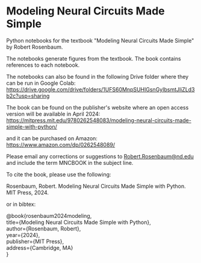 # Modeling Neural Circuits Made Simple

Python notebooks for the textbook "Modeling Neural Circuits Made Simple" by Robert Rosenbaum. 

The notebooks generate figures from the textbook. The book contains references to each notebook.

The notebooks can also be found in the following Drive folder where they can be run in Google Colab:  
https://drive.google.com/drive/folders/1UFS60MnpSUHIGsnGyIbsmtJliZLd3b2c?usp=sharing

The book can be found on the publisher's website where an open access version will be available in April 2024:  
https://mitpress.mit.edu/9780262548083/modeling-neural-circuits-made-simple-with-python/

and it can be purchased on Amazon:  
https://www.amazon.com/dp/0262548089/

Please email any corrections or suggestions to Robert.Rosenbaum@nd.edu and include the term MNCBOOK in the subject line.

To cite the book, please use the following:

Rosenbaum, Robert. Modeling Neural Circuits Made Simple with Python. MIT Press, 2024.

or in bibtex:

@book{rosenbaum2024modeling,  
  title={Modeling Neural Circuits Made Simple with Python},  
  author={Rosenbaum, Robert},  
  year={2024},  
  publisher={MIT Press},  
  address={Cambridge, MA}  
}  
